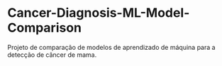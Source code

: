 # Cancer-Diagnosis-ML-Model-Comparison

Projeto de comparação de modelos de aprendizado de máquina para a detecção de câncer de mama.
